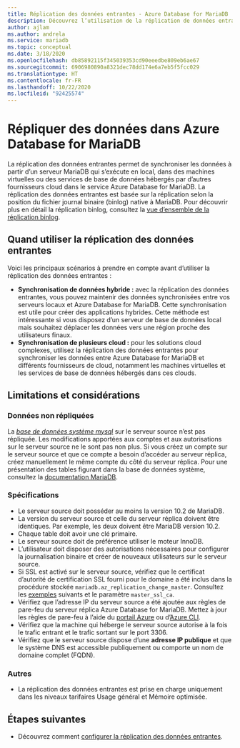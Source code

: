 ```yaml
---
title: Réplication des données entrantes - Azure Database for MariaDB
description: Découvrez l’utilisation de la réplication de données entrantes à synchroniser entre un serveur externe et le service Azure Database for MariaDB.
author: ajlam
ms.author: andrela
ms.service: mariadb
ms.topic: conceptual
ms.date: 3/18/2020
ms.openlocfilehash: db85892115f345039353cd90eeedbe809eb6ae67
ms.sourcegitcommit: 6906980890a8321dec78dd174e6a7eb5f5fcc029
ms.translationtype: HT
ms.contentlocale: fr-FR
ms.lasthandoff: 10/22/2020
ms.locfileid: "92425574"
---
```

# <a name="replicate-data-into-azure-database-for-mariadb"></a>Répliquer des données dans Azure Database for MariaDB

La réplication des données entrantes permet de synchroniser les données à partir d’un serveur MariaDB qui s’exécute en local, dans des machines virtuelles ou des services de base de données hébergés par d’autres fournisseurs cloud dans le service Azure Database for MariaDB. La réplication des données entrantes est basée sur la réplication selon la position du fichier journal binaire (binlog) native à MariaDB. Pour découvrir plus en détail la réplication binlog, consultez la [vue d’ensemble de la réplication binlog](https://mariadb.com/kb/en/library/replication-overview/).

## <a name="when-to-use-data-in-replication"></a>Quand utiliser la réplication des données entrantes
Voici les principaux scénarios à prendre en compte avant d’utiliser la réplication des données entrantes :

- **Synchronisation de données hybride :** avec la réplication des données entrantes, vous pouvez maintenir des données synchronisées entre vos serveurs locaux et Azure Database for MariaDB. Cette synchronisation est utile pour créer des applications hybrides. Cette méthode est intéressante si vous disposez d’un serveur de base de données local mais souhaitez déplacer les données vers une région proche des utilisateurs finaux.
- **Synchronisation de plusieurs cloud :** pour les solutions cloud complexes, utilisez la réplication des données entrantes pour synchroniser les données entre Azure Database for MariaDB et différents fournisseurs de cloud, notamment les machines virtuelles et les services de base de données hébergés dans ces clouds.

## <a name="limitations-and-considerations"></a>Limitations et considérations

### <a name="data-not-replicated"></a>Données non répliquées
La [*base de données système mysql*](https://mariadb.com/kb/en/library/the-mysql-database-tables/) sur le serveur source n’est pas répliquée. Les modifications apportées aux comptes et aux autorisations sur le serveur source ne le sont pas non plus. Si vous créez un compte sur le serveur source et que ce compte a besoin d’accéder au serveur réplica, créez manuellement le même compte du côté du serveur réplica. Pour une présentation des tables figurant dans la base de données système, consultez la [documentation MariaDB](https://mariadb.com/kb/en/library/the-mysql-database-tables/).

### <a name="requirements"></a>Spécifications
- Le serveur source doit posséder au moins la version 10.2 de MariaDB.
- La version du serveur source et celle du serveur réplica doivent être identiques. Par exemple, les deux doivent être MariaDB version 10.2.
- Chaque table doit avoir une clé primaire.
- Le serveur source doit de préférence utiliser le moteur InnoDB.
- L’utilisateur doit disposer des autorisations nécessaires pour configurer la journalisation binaire et créer de nouveaux utilisateurs sur le serveur source.
- Si SSL est activé sur le serveur source, vérifiez que le certificat d’autorité de certification SSL fourni pour le domaine a été inclus dans la procédure stockée `mariadb.az_replication_change_master`. Consultez les [exemples](howto-data-in-replication.md#link-the-source-and-replica-servers-to-start-data-in-replication) suivants et le paramètre `master_ssl_ca`.
- Vérifiez que l’adresse IP du serveur source a été ajoutée aux règles de pare-feu du serveur réplica Azure Database for MariaDB. Mettez à jour les règles de pare-feu à l’aide du [portail Azure](howto-manage-firewall-portal.md) ou d’[Azure CLI](howto-manage-firewall-cli.md).
- Vérifiez que la machine qui héberge le serveur source autorise à la fois le trafic entrant et le trafic sortant sur le port 3306.
- Vérifiez que le serveur source dispose d’une **adresse IP publique** et que le système DNS est accessible publiquement ou comporte un nom de domaine complet (FQDN).

### <a name="other"></a>Autres
- La réplication des données entrantes est prise en charge uniquement dans les niveaux tarifaires Usage général et Mémoire optimisée.

## <a name="next-steps"></a>Étapes suivantes
- Découvrez comment [configurer la réplication des données entrantes](howto-data-in-replication.md).
